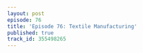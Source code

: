 ```yaml
---
layout: post
episode: 76
title: 'Episode 76: Textile Manufacturing'
published: true
track_id: 355498265
---
```

<div class='list post-player' track='{{page.track_id}}'></div>
